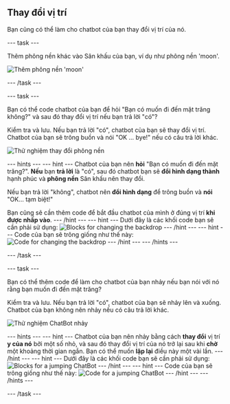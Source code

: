 ## Thay đổi vị trí

Bạn cũng có thể làm cho chatbot của bạn thay đổi vị trí của nó.

\--- task \---

Thêm phông nền khác vào Sân khấu của bạn, ví dụ như phông nền 'moon'.

![Thêm phông nền 'moon'](images/chatbot-moon.png)

\--- /task \---

\--- task \---

Bạn có thể code chatbot của bạn để hỏi "Bạn có muốn đi đến mặt trăng không?" và sau đó thay đổi vị trí nếu bạn trả lời "có"?

Kiểm tra và lưu. Nếu bạn trả lời "có", chatbot của bạn sẽ thay đổi vị trí. Chatbot của bạn sẽ trông buồn và nói "OK ... bye!" nếu có câu trả lời khác.

![Thử nghiệm thay đổi phông nền](images/chatbot-backdrop-test.png)

\--- hints \--- \--- hint \--- Chatbot của bạn nên **hỏi** "Bạn có muốn đi đến mặt trăng?". **Nếu** bạn **trả lời** là "có", sau đó chatbot bạn sẽ **đổi hình dạng thành** hạnh phúc và **phông nền** Sân khấu nên thay đổi.

Nếu bạn trả lời "không", chatbot nên **đổi hình dạng** để trông buồn và **nói** "OK... tạm biệt!"

Bạn cũng sẽ cần thêm code để bắt đầu chatbot của mình ở đúng vị trí **khi được nhấp vào**. \--- /hint \--- \--- hint \--- Dưới đây là các khối code bạn sẽ cần phải sử dụng: ![Blocks for changing the backdrop](images/chatbot-backdrop-blocks.png) \--- /hint \--- \--- hint \--- Code của bạn sẽ trông giống như thế này: ![Code for changing the backdrop](images/chatbot-backdrop-code.png) \--- /hint \--- \--- /hints \---

\--- /task \---

\--- task \---

Bạn có thể thêm code để làm cho chatbot của bạn nhảy nếu bạn nói với nó rằng bạn muốn đi đến mặt trăng?

Kiểm tra và lưu. Nếu bạn trả lời "có", chatbot của bạn sẽ nhảy lên và xuống. Chatbot của bạn không nên nhảy nếu có câu trả lời khác.

![Thử nghiệm ChatBot nhảy](images/chatbot-jump-test.png)

\--- hints \--- \--- hint \--- Chatbot của bạn nên nhảy bằng cách **thay đổi** vị trí **y của nó** bởi một số nhỏ, và sau đó thay đổi vị trí của nó trở lại sau khi **chờ** một khoảng thời gian ngắn. Bạn có thể muốn **lặp lại** điều này một vài lần. \--- /hint \--- \--- hint \--- Dưới đây là các khối code bạn sẽ cần phải sử dụng: ![Blocks for a jumping ChatBot](images/chatbot-jump-blocks.png) \--- /hint \--- \--- hint \--- Code của bạn sẽ trông giống như thế này: ![Code for a jumping ChatBot](images/chatbot-jump-code.png) \--- /hint \--- \--- /hints \---

\--- /task \---